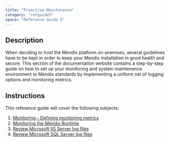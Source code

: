 ```yaml
---
title: "Proactive Maintenance"
category: "refguide5"
space: "Reference Guide 5"
---
```



## **Description**

When deciding to host the Mendix platform on-premises, several guidelines have to be kept in order to keep your Mendix installation in good health and secure. This section of the documentation website contains a step-by-step guide on how to set up your monitoring and system maintenance environment to Mendix standards by implementing a uniform set of logging options and monitoring metrics.

## **Instructions**

This reference guide will cover the following subjects:

1.  [Monitoring - Defining monitoring metrics](Monitoring+-+What+to+monitor)
2.  [Monitoring the Mendix Runtime](Monitoring+-+Mendix+Runtime)
3.  [Review Microsoft IIS Server log files](Review+log+files+-+MS+IIS+Server)
4.  [Review Microsoft SQL Server log files](Review+log+files+-+MS+SQL+Server)